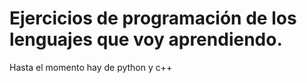 # Ejercicios de programación de los lenguajes que voy aprendiendo.
Hasta el momento hay de python y c++
